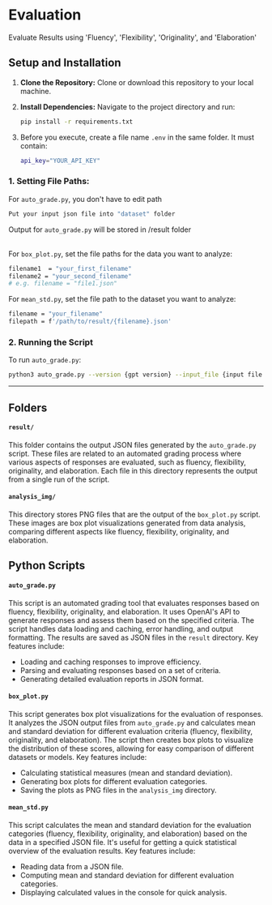 # Evaluation
Evaluate Results using 'Fluency', 'Flexibility', 'Originality', and 'Elaboration'
## Setup and Installation

1. **Clone the Repository:**
   Clone or download this repository to your local machine.

2. **Install Dependencies:**
   Navigate to the project directory and run:
   ```bash
   pip install -r requirements.txt
   ```
3. Before you execute, create a file name `.env` in the same folder. It must contain:
   ```bash
   api_key="YOUR_API_KEY"
   ```

### 1. Setting File Paths:
For `auto_grade.py`, you don't have to edit path
  ```bash
  Put your input json file into "dataset" folder
  ```
Output for `auto_grade.py` will be stored in /result folder <br /><br />

For `box_plot.py`, set the file paths for the data you want to analyze:
  ```bash
  filename1  = "your_first_filename"
  filename2 = "your_second_filename"
  # e.g. filename = "file1.json"
  ```
For `mean_std.py`, set the file path to the dataset you want to analyze:
  ```bash
  filename = "your_filename"
  filepath = f'/path/to/result/{filename}.json'
  ```
### 2. Running the Script
  To run `auto_grade.py`:
  ```bash
  python3 auto_grade.py --version {gpt version} --input_file {input file name}
  ```


-----


## Folders

#### `result/`

This folder contains the output JSON files generated by the `auto_grade.py` script. These files are related to an automated grading process where various aspects of responses are evaluated, such as fluency, flexibility, originality, and elaboration. Each file in this directory represents the output from a single run of the script.

#### `analysis_img/`

This directory stores PNG files that are the output of the `box_plot.py` script. These images are box plot visualizations generated from data analysis, comparing different aspects like fluency, flexibility, originality, and elaboration.

## Python Scripts

#### `auto_grade.py`

This script is an automated grading tool that evaluates responses based on fluency, flexibility, originality, and elaboration. It uses OpenAI's API to generate responses and assess them based on the specified criteria. The script handles data loading and caching, error handling, and output formatting. The results are saved as JSON files in the `result` directory. Key features include:

- Loading and caching responses to improve efficiency.
- Parsing and evaluating responses based on a set of criteria.
- Generating detailed evaluation reports in JSON format.

#### `box_plot.py`

This script generates box plot visualizations for the evaluation of responses. It analyzes the JSON output files from `auto_grade.py` and calculates mean and standard deviation for different evaluation criteria (fluency, flexibility, originality, and elaboration). The script then creates box plots to visualize the distribution of these scores, allowing for easy comparison of different datasets or models. Key features include:

- Calculating statistical measures (mean and standard deviation).
- Generating box plots for different evaluation categories.
- Saving the plots as PNG files in the `analysis_img` directory.

#### `mean_std.py`

This script calculates the mean and standard deviation for the evaluation categories (fluency, flexibility, originality, and elaboration) based on the data in a specified JSON file. It's useful for getting a quick statistical overview of the evaluation results. Key features include:

- Reading data from a JSON file.
- Computing mean and standard deviation for different evaluation categories.
- Displaying calculated values in the console for quick analysis.


